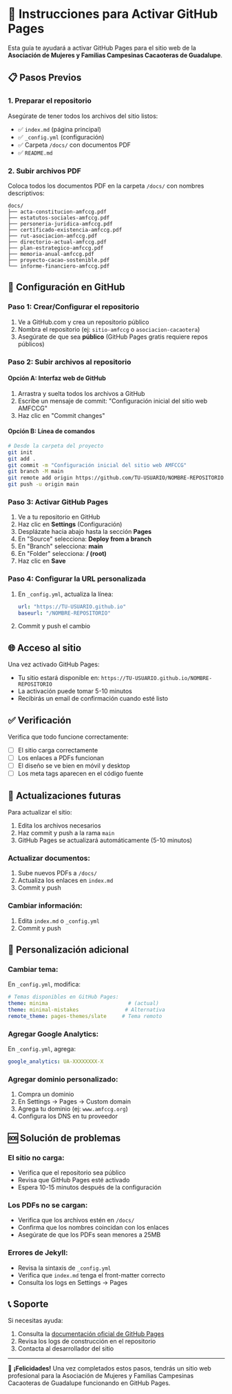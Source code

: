 # 🚀 Instrucciones para Activar GitHub Pages

Esta guía te ayudará a activar GitHub Pages para el sitio web de la **Asociación de Mujeres y Familias Campesinas Cacaoteras de Guadalupe**.

## 📋 Pasos Previos

### 1. Preparar el repositorio
Asegúrate de tener todos los archivos del sitio listos:
- ✅ `index.md` (página principal)
- ✅ `_config.yml` (configuración)
- ✅ Carpeta `/docs/` con documentos PDF
- ✅ `README.md`

### 2. Subir archivos PDF
Coloca todos los documentos PDF en la carpeta `/docs/` con nombres descriptivos:
```
docs/
├── acta-constitucion-amfccg.pdf
├── estatutos-sociales-amfccg.pdf
├── personeria-juridica-amfccg.pdf
├── certificado-existencia-amfccg.pdf
├── rut-asociacion-amfccg.pdf
├── directorio-actual-amfccg.pdf
├── plan-estrategico-amfccg.pdf
├── memoria-anual-amfccg.pdf
├── proyecto-cacao-sostenible.pdf
└── informe-financiero-amfccg.pdf
```

## 🔧 Configuración en GitHub

### Paso 1: Crear/Configurar el repositorio
1. Ve a GitHub.com y crea un repositorio público
2. Nombra el repositorio (ej: `sitio-amfccg` o `asociacion-cacaotera`)
3. Asegúrate de que sea **público** (GitHub Pages gratis requiere repos públicos)

### Paso 2: Subir archivos al repositorio

#### Opción A: Interfaz web de GitHub
1. Arrastra y suelta todos los archivos a GitHub
2. Escribe un mensaje de commit: "Configuración inicial del sitio web AMFCCG"
3. Haz clic en "Commit changes"

#### Opción B: Línea de comandos
```bash
# Desde la carpeta del proyecto
git init
git add .
git commit -m "Configuración inicial del sitio web AMFCCG"
git branch -M main
git remote add origin https://github.com/TU-USUARIO/NOMBRE-REPOSITORIO.git
git push -u origin main
```

### Paso 3: Activar GitHub Pages
1. Ve a tu repositorio en GitHub
2. Haz clic en **Settings** (Configuración)
3. Desplázate hacia abajo hasta la sección **Pages**
4. En "Source" selecciona: **Deploy from a branch**
5. En "Branch" selecciona: **main**
6. En "Folder" selecciona: **/ (root)**
7. Haz clic en **Save**

### Paso 4: Configurar la URL personalizada
1. En `_config.yml`, actualiza la línea:
   ```yaml
   url: "https://TU-USUARIO.github.io"
   baseurl: "/NOMBRE-REPOSITORIO"
   ```
2. Commit y push el cambio

## 🌐 Acceso al sitio

Una vez activado GitHub Pages:
- Tu sitio estará disponible en: `https://TU-USUARIO.github.io/NOMBRE-REPOSITORIO`
- La activación puede tomar 5-10 minutos
- Recibirás un email de confirmación cuando esté listo

## ✅ Verificación

Verifica que todo funcione correctamente:
- [ ] El sitio carga correctamente
- [ ] Los enlaces a PDFs funcionan
- [ ] El diseño se ve bien en móvil y desktop
- [ ] Los meta tags aparecen en el código fuente

## 🔄 Actualizaciones futuras

Para actualizar el sitio:
1. Edita los archivos necesarios
2. Haz commit y push a la rama `main`
3. GitHub Pages se actualizará automáticamente (5-10 minutos)

### Actualizar documentos:
1. Sube nuevos PDFs a `/docs/`
2. Actualiza los enlaces en `index.md`
3. Commit y push

### Cambiar información:
1. Edita `index.md` o `_config.yml`
2. Commit y push

## 🎨 Personalización adicional

### Cambiar tema:
En `_config.yml`, modifica:
```yaml
# Temas disponibles en GitHub Pages:
theme: minima                          # (actual)
theme: minimal-mistakes               # Alternativa
remote_theme: pages-themes/slate     # Tema remoto
```

### Agregar Google Analytics:
En `_config.yml`, agrega:
```yaml
google_analytics: UA-XXXXXXXX-X
```

### Agregar dominio personalizado:
1. Compra un dominio
2. En Settings → Pages → Custom domain
3. Agrega tu dominio (ej: `www.amfccg.org`)
4. Configura los DNS en tu proveedor

## 🆘 Solución de problemas

### El sitio no carga:
- Verifica que el repositorio sea público
- Revisa que GitHub Pages esté activado
- Espera 10-15 minutos después de la configuración

### Los PDFs no se cargan:
- Verifica que los archivos estén en `/docs/`
- Confirma que los nombres coincidan con los enlaces
- Asegúrate de que los PDFs sean menores a 25MB

### Errores de Jekyll:
- Revisa la sintaxis de `_config.yml`
- Verifica que `index.md` tenga el front-matter correcto
- Consulta los logs en Settings → Pages

## 📞 Soporte

Si necesitas ayuda:
1. Consulta la [documentación oficial de GitHub Pages](https://docs.github.com/pages)
2. Revisa los logs de construcción en el repositorio
3. Contacta al desarrollador del sitio

---

🎉 **¡Felicidades!** Una vez completados estos pasos, tendrás un sitio web profesional para la Asociación de Mujeres y Familias Campesinas Cacaoteras de Guadalupe funcionando en GitHub Pages.
